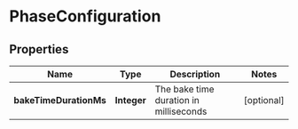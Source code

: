

# PhaseConfiguration


## Properties

| Name | Type | Description | Notes |
|------------ | ------------- | ------------- | -------------|
|**bakeTimeDurationMs** | **Integer** | The bake time duration in milliseconds |  [optional] |



